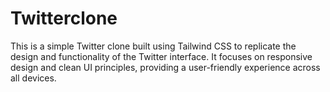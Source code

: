 # Twitterclone
This is a simple Twitter clone built using Tailwind CSS to replicate the design and functionality of the Twitter interface. It focuses on responsive design and clean UI principles, providing a user-friendly experience across all devices.

